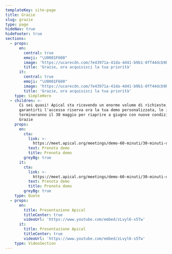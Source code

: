 ```yaml
---
templateKey: site-page
title: Grazie
slug: grazie
type: page
hideNav: true
hideFooter: true
sections:
  - props:
      en:
        central: true
        emoji: "\U0001F680"
        image: 'https://ucarecdn.com/7e43971a-41da-4d41-b9b1-0ff44dcb9b29/'
        title: 'Grazie, ora acquisisci la tua priorità'
      it:
        central: true
        emoji: "\U0001F680"
        image: 'https://ucarecdn.com/7e43971a-41da-4d41-b9b1-0ff44dcb9b29/'
        title: 'Grazie, ora acquisisci la tua priorità'
    type: SimpleHero
  - children: >-
      Ci sei quasi! Apical sta ricevendo un enorme volume di richieste, per
      garantirti l'accesso riserva ora la tua demo personalizzata, le iscrizioni
      termineranno il 30 maggio per riaprire a giugno con nuove condizioni.
      Grazie
    props:
      en:
        cta:
          link: >-
            https://meet.apical.org/meetings/demo-60-minuti/30-minuti-demo-apical
          text: Prenota demo
          title: Prenota demo
        greyBg: true
      it:
        cta:
          link: >-
            https://meet.apical.org/meetings/demo-60-minuti/30-minuti-demo-apical
          text: Prenota demo
          title: Prenota demo
        greyBg: true
    type: Quote
  - props:
      en:
        title: Presentazione Apical
        titleCenter: true
        videoUrl: 'https://www.youtube.com/embed/zLvyl6-s5Tw'
      it:
        title: Presentazione Apical
        titleCenter: true
        videoUrl: 'https://www.youtube.com/embed/zLvyl6-s5Tw'
    type: VideoSection
---
```


